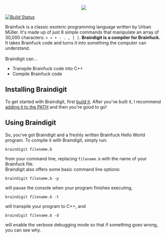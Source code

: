 <p align="center">
<img src="https://github.com/Dandigit/braindigit/raw/master/md/img/braindigit-logo.png"></img>
</p>

[![Build Status](https://travis-ci.org/Dandigit/braindigit.svg?branch=master)](https://travis-ci.org/Dandigit/braindigit)

Brainfuck is a classic esoteric programming language written by Urban Müller. It's made up of just 8 simple commands that manipulate an array 
of 30,000 characters: `> < + - . , [ ]`. **Braindigit is a compiler for Brainfuck.** It takes Brainfuck code and turns it into something the 
computer can understand. \
\
Braindigit can...
* Transpile Brainfuck code into C++
* Compile Brainfuck code

## Installing Braindigit
To get started with Braindigit, first [build it](https://github.com/Dandigit/braindigit/blob/master/BUILDING.md). After you've built it, I recommend 
[adding it to the PATH](https://github.com/Dandigit/braindigit/blob/master/PATH.md) and then you're good to go!

## Using Braindigit
So, you've got Braindigit and a freshly written Brainfuck Hello World program. To compile it with Braindigit, simply run:
```
braindigit filename.b
```
from your command line, replacing `filename.b` with the name of your Brainfuck file. \
Braindigit also offers some basic command line options:
```
braindigit filename.b -p
```
will pause the console when your program finishes executing,
```
braindigit filename.b -t
```
will transpile your program to C++, and
```
braindigit filename.b -d
```
will enable the verbose debugging mode so that if something goes wrong, you can see why.
